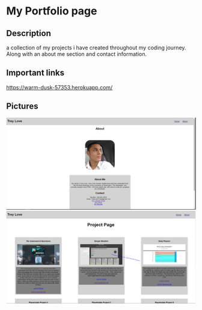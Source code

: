 # My Portfolio page

## Description

a collection of my projects i have created throughout my coding journey. Along with an about me section and contact information.

## Important links

https://warm-dusk-57353.herokuapp.com/

## Pictures

![](client\public\exampleAbout.PNG)
![](client\public\exampleImage.PNG)